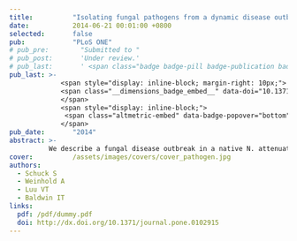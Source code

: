 ```yaml
---
title:          "Isolating fungal pathogens from a dynamic disease outbreak in a native plant population to establish plant-pathogen bioassays for the ecological model plant Nicotiana attenuata"
date:           2014-06-21 00:01:00 +0800
selected:       false
pub:            "PLoS ONE"
# pub_pre:        "Submitted to "
# pub_post:       'Under review.'
# pub_last:       ' <span class="badge badge-pill badge-publication badge-success">Spotlight</span>'
pub_last: >- 
             <span style="display: inline-block; margin-right: 10px;">
             <span class="__dimensions_badge_embed__" data-doi="10.1371/journal.pone.0102915" data-style="small_rectangle"></span>
             </span>
             <span style="display: inline-block;">
              <span class="altmetric-embed" data-badge-popover="bottom" data-doi="10.1371/journal.pone.0102915"></span>
             </span>
pub_date:       "2014"
abstract: >-
          We describe a fungal disease outbreak in a native N. attenuata population comprising 873 plants. Native fungal pathogens were isolated from diseased plants, characterized genetically, chemotaxonomically and morphologically, revealing several isolates of the ascomycete genera Fusarium and Alternaria.
cover:          /assets/images/covers/cover_pathogen.jpg
authors:
  - Schuck S
  - Weinhold A
  - Luu VT
  - Baldwin IT
links:
  pdf: /pdf/dummy.pdf
  doi: http://dx.doi.org/10.1371/journal.pone.0102915
---
```

